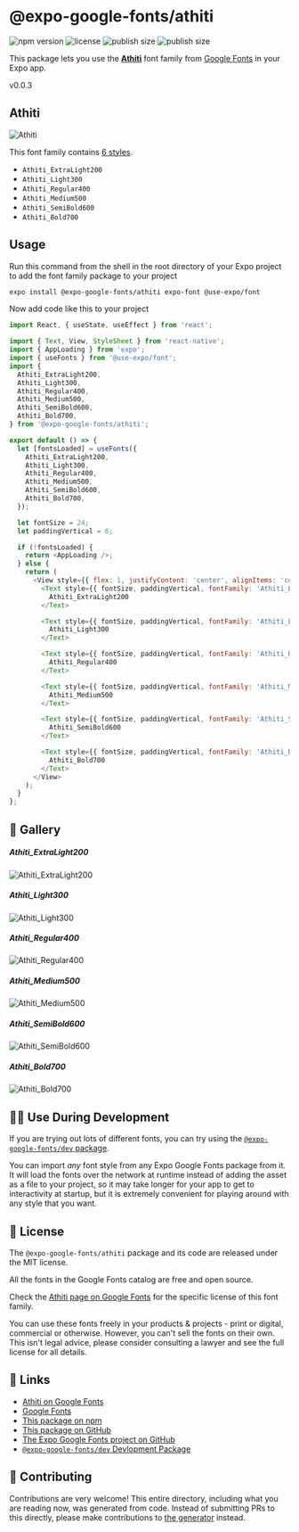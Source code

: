 # @expo-google-fonts/athiti

![npm version](https://flat.badgen.net/npm/v/@expo-google-fonts/athiti)
![license](https://flat.badgen.net/github/license/expo/google-fonts)
![publish size](https://flat.badgen.net/packagephobia/install/@expo-google-fonts/athiti)
![publish size](https://flat.badgen.net/packagephobia/publish/@expo-google-fonts/athiti)

This package lets you use the [**Athiti**](https://fonts.google.com/specimen/Athiti) font family from [Google Fonts](https://fonts.google.com/) in your Expo app.

v0.0.3

## Athiti

![Athiti](./font-family.png)

This font family contains [6 styles](#-gallery).

- `Athiti_ExtraLight200`
- `Athiti_Light300`
- `Athiti_Regular400`
- `Athiti_Medium500`
- `Athiti_SemiBold600`
- `Athiti_Bold700`

## Usage

Run this command from the shell in the root directory of your Expo project to add the font family package to your project
```sh
expo install @expo-google-fonts/athiti expo-font @use-expo/font
```

Now add code like this to your project
```js
import React, { useState, useEffect } from 'react';

import { Text, View, StyleSheet } from 'react-native';
import { AppLoading } from 'expo';
import { useFonts } from '@use-expo/font';
import {
  Athiti_ExtraLight200,
  Athiti_Light300,
  Athiti_Regular400,
  Athiti_Medium500,
  Athiti_SemiBold600,
  Athiti_Bold700,
} from '@expo-google-fonts/athiti';

export default () => {
  let [fontsLoaded] = useFonts({
    Athiti_ExtraLight200,
    Athiti_Light300,
    Athiti_Regular400,
    Athiti_Medium500,
    Athiti_SemiBold600,
    Athiti_Bold700,
  });

  let fontSize = 24;
  let paddingVertical = 6;

  if (!fontsLoaded) {
    return <AppLoading />;
  } else {
    return (
      <View style={{ flex: 1, justifyContent: 'center', alignItems: 'center' }}>
        <Text style={{ fontSize, paddingVertical, fontFamily: 'Athiti_ExtraLight200' }}>
          Athiti_ExtraLight200
        </Text>

        <Text style={{ fontSize, paddingVertical, fontFamily: 'Athiti_Light300' }}>
          Athiti_Light300
        </Text>

        <Text style={{ fontSize, paddingVertical, fontFamily: 'Athiti_Regular400' }}>
          Athiti_Regular400
        </Text>

        <Text style={{ fontSize, paddingVertical, fontFamily: 'Athiti_Medium500' }}>
          Athiti_Medium500
        </Text>

        <Text style={{ fontSize, paddingVertical, fontFamily: 'Athiti_SemiBold600' }}>
          Athiti_SemiBold600
        </Text>

        <Text style={{ fontSize, paddingVertical, fontFamily: 'Athiti_Bold700' }}>
          Athiti_Bold700
        </Text>
      </View>
    );
  }
};

```

## 🔡 Gallery

##### Athiti_ExtraLight200
![Athiti_ExtraLight200](./4abe61baf7f8762b4dcb6b88b0610de73f42b112a793e28b92da163ee7e441d7.ttf.png)

##### Athiti_Light300
![Athiti_Light300](./f9c6df08ed329fa184304cf4bc64319e7812c62c2ae136dc89cb10a5d5c35018.ttf.png)

##### Athiti_Regular400
![Athiti_Regular400](./4559ae55fe1020c88dc144ae60afba5e282fcd3aa1c5107292df173d42135806.ttf.png)

##### Athiti_Medium500
![Athiti_Medium500](./6e1f0a1706330d270d93ea13e88b35d9c6f4bf71d927e9468278c03b57986330.ttf.png)

##### Athiti_SemiBold600
![Athiti_SemiBold600](./398a37b4c34df12c6ede4a85f215d56eaa5a8b515ea5e0bdad2ef676c2ae858a.ttf.png)

##### Athiti_Bold700
![Athiti_Bold700](./63b6ab040d22bd64ce5d5400f352fac3ecefa83827b1862b8a216d5c729ea286.ttf.png)


## 👩‍💻 Use During Development

If you are trying out lots of different fonts, you can try using the [`@expo-google-fonts/dev` package](https://github.com/expo/google-fonts/tree/master/font-packages/dev#readme).

You can import *any* font style from any Expo Google Fonts package from it. It will load the fonts
over the network at runtime instead of adding the asset as a file to your project, so it may take longer
for your app to get to interactivity at startup, but it is extremely convenient
for playing around with any style that you want.

## 📖 License

The `@expo-google-fonts/athiti` package and its code are released under the MIT license.

All the fonts in the Google Fonts catalog are free and open source.

Check the [Athiti page on Google Fonts](https://fonts.google.com/specimen/Athiti) for the specific license of this font family.

You can use these fonts freely in your products & projects - print or digital, commercial or otherwise. However, you can't sell the fonts on their own. This isn't legal advice, please consider consulting a lawyer and see the full license for all details.

## 🔗 Links

- [Athiti on Google Fonts](https://fonts.google.com/specimen/Athiti)
- [Google Fonts](https://fonts.google.com/)
- [This package on npm](https://www.npmjs.com/package/@expo-google-fonts/athiti)
- [This package on GitHub](https://github.com/expo/google-fonts/tree/master/font-packages/athiti)
- [The Expo Google Fonts project on GitHub](https://github.com/expo/google-fonts)
- [`@expo-google-fonts/dev` Devlopment Package](https://github.com/expo/google-fonts/tree/master/font-packages/dev)


## 🤝 Contributing

Contributions are very welcome! This entire directory, including what you are reading now, was generated from code. Instead of submitting PRs to this directly, please make contributions to [the generator](https://github.com/expo/google-fonts/tree/master/packages/generator) instead.
